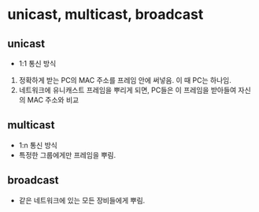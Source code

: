 # unicast, multicast, broadcast

## unicast

- 1:1 통신 방식
1. 정확하게 받는 PC의 MAC 주소를 프레임 안에 써넣음. 이 때 PC는 하나임.
2. 네트워크에 유니캐스트 프레임을 뿌리게 되면, PC들은 이 프레임을 받아들여 자신의 MAC 주소와 비교

## multicast

- 1:n 통신 방식
- 특정한 그룹에게만 프레임을 뿌림.

## broadcast

- 같은 네트워크에 있는 모든 장비들에게 뿌림.